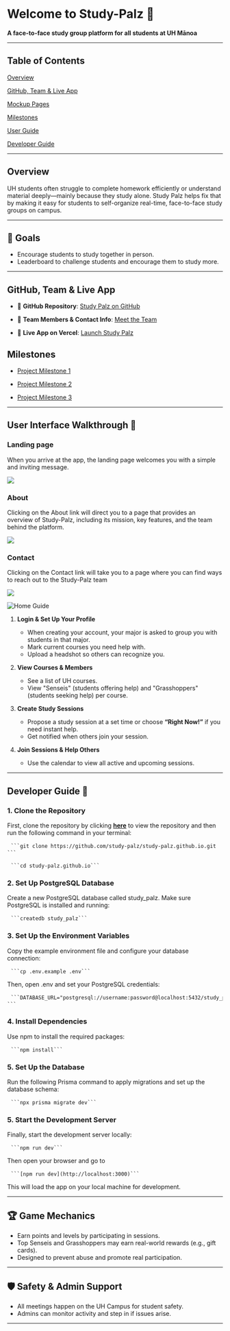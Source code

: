 # Welcome to Study-Palz 👋

**A face-to-face study group platform for all students at UH Mānoa**

---

## Table of Contents

[Overview](#overview)

[GitHub, Team & Live App](#github-team--live-app)

[Mockup Pages](mockup.md)

[Milestones](#milestones)

[User Guide](#user-guide-)

[Developer Guide](#developer-guide-)

---

## Overview

UH students often struggle to complete homework efficiently or understand material deeply—mainly because they study alone. Study Palz helps fix that by making it easy for students to self-organize real-time, face-to-face study groups on campus.

---

## 🎯 Goals

- Encourage students to study together in person.
- Leaderboard to challenge students and encourage them to study more.

---

## GitHub, Team & Live App

- 🔗 **GitHub Repository**: [Study Palz on GitHub](https://github.com/orgs/study-palz/repositories)  

- 👥 **Team Members & Contact Info**: [Meet the Team](team-contract.md)  

- 🚀 **Live App on Vercel**: [Launch Study Palz](https://study-palz.vercel.app/)


## Milestones

- [Project Milestone 1](https://github.com/orgs/study-palz/projects/3)

- [Project Milestone 2](https://github.com/orgs/study-palz/projects/7)

- [Project Milestone 3](https://github.com/orgs/study-palz/projects/8/views/1)


---

## User Interface Walkthrough 🔧

### Landing page

When you arrive at the app, the landing page welcomes you with a simple and inviting message.

![](public/images/home-guide.png)

### About

Clicking on the About link will direct you to a page that provides an overview of Study-Palz, including its mission, key features, and the team behind the platform.

![](public/images/about-guide.png)

### Contact 

Clicking on the Contact link will take you to a page where you can find ways to reach out to the Study-Palz team

![](public/images/contact-guide.png)

![Home Guide](images/signup-guide.png)



1. **Login & Set Up Your Profile**  
   - When creating your account, your major is asked to group you with students in that major.
   - Mark current courses you need help with.
   - Upload a headshot so others can recognize you.

2. **View Courses & Members**  
   - See a list of UH courses.
   - View "Senseis" (students offering help) and "Grasshoppers" (students seeking help) per course.

3. **Create Study Sessions**  
   - Propose a study session at a set time or choose **“Right Now!”** if you need instant help.
   - Get notified when others join your session.

4. **Join Sessions & Help Others**  
   - Use the calendar to view all active and upcoming sessions.

---

## Developer Guide 🔧

### 1. Clone the Repository

First, clone the repository by clicking [**here**](https://github.com/study-palz/study-palz.github.io) to view the repository and then run the following command in your terminal:

<pre> <code>```git clone https://github.com/study-palz/study-palz.github.io.git ```</code> </pre>
<pre> <code>```cd study-palz.github.io```</code> </pre>

### 2. Set Up PostgreSQL Database

Create a new PostgreSQL database called study_palz. Make sure PostgreSQL is installed and running:
<pre> <code>```createdb study_palz```</code> </pre>

### 3. Set Up the Environment Variables

Copy the example environment file and configure your database connection:
<pre> <code>```cp .env.example .env```</code> </pre>
Then, open .env and set your PostgreSQL credentials:
<pre> <code>```DATABASE_URL="postgresql://username:password@localhost:5432/study_palz"
```</code> </pre>

### 4. Install Dependencies

Use npm to install the required packages:
<pre> <code>```npm install```</code> </pre>

### 5. Set Up the Database

Run the following Prisma command to apply migrations and set up the database schema:
<pre> <code>```npx prisma migrate dev```</code> </pre>

### 5. Start the Development Server

Finally, start the development server locally:
<pre> <code>```npm run dev```</code> </pre>
Then open your browser and go to
<pre> <code>```[npm run dev](http://localhost:3000)```</code> </pre>
This will load the app on your local machine for development.

---

## 🏆 Game Mechanics

- Earn points and levels by participating in sessions.
- Top Senseis and Grasshoppers may earn real-world rewards (e.g., gift cards).
- Designed to prevent abuse and promote real participation.

---

## 🛡️ Safety & Admin Support

- All meetings happen on the UH Campus for student safety.
- Admins can monitor activity and step in if issues arise.

---




